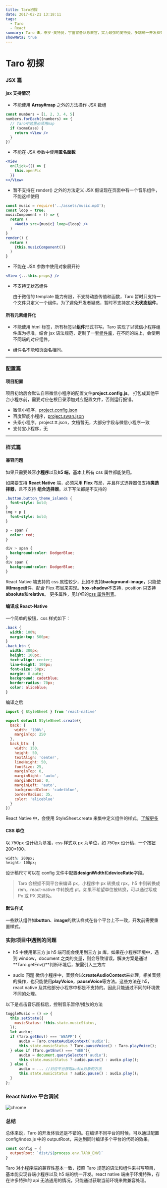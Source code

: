 ```yaml
---
title: Taro初探
date: 2017-02-21 13:18:11
tags:
  - Taro
  - React
summary: Taro 👽，泰罗·奥特曼，宇宙警备队总教官，实力最强的奥特曼。多端统一开发框架。
showMeta: true
---
```


# Taro 初探

### JSX 篇

#### jsx 支持情况

- 不能使用 **Array#map** 之外的方法操作 JSX 数组

```jsx
const numbers = [1, 2, 3, 4, 5]
numbers.forEach((numbers) => {
  // Taro中这里必须用map
  if (someCase) {
    return <View />
  }
})
```

- 不能在 JSX 参数中使用**匿名函数**

```jsx
<View
  onClick={() => {
    this.openPic
  }}
></View>
```

- 暂不支持在 render() 之外的方法定义 JSX
  假设现在页面中有一个音乐组件，不能这样使用

```jsx
const music = require('../assets/music.mp3');
const loop = true;
musicComponent = () => {
  return (
    <Audio src={music} loop={loop} />
  )
}
render() {
  return (
    {this.musicComponent()}
  )
}
```

- 不能在 JSX 参数中使用对象展开符

```jsx
<View {...this.props} />
```

- 不支持无状态组件

  由于微信的 template 能力有限，不支持动态传值和函数，Taro 暂时只支持一个文件只定义一个组件。为了避免开发者疑惑，暂时不支持定义**无状态组件**。

#### 所有元素组件化

- 不能使用 html 标签，所有标签以**组件**形式书写。Taro 实现了以微信小程序组件库为标准，结合 jsx 语法规范，定制了一套[组件库](https://nervjs.github.io/taro/docs/components-desc.html)，在不同的端上，会使用不同端的对应组件。

- 组件名不能和页面名相同。

---

### 配置篇

#### 项目配置

项目初始后会默认自带微信小程序的配置文件**project.config.js**。
打包成其他平台小程序前，需要对应在根目录添加对应配置文件，否则运行报错。

- 微信小程序，[project.config.json](https://developers.weixin.qq.com/miniprogram/dev/devtools/projectconfig.html?search-key=%E9%A1%B9%E7%9B%AE%E9%85%8D%E7%BD%AE)
- 百度智能小程序，[project.swan.json](https://smartprogram.baidu.com/docs/develop/devtools/projectconfig/)
- 头条小程序，project.tt.json，文档暂无，大部分字段与微信小程序一致
- 支付宝小程序，无

---

### 样式篇

#### 兼容问题

如果只需要兼容**小程序**以及**h5 端**，基本上所有 css 属性都能使用。

如果要支持 **React Native** 端，必须采用 **Flex** 布局，并且样式选择器仅支持**类选择器**，且不支持 **组合选择器**。以下写法都是不支持的

```css
.button.button_theme_islands {
  font-style: bold;
}
img + p {
  font-style: bold;
}

p ~ span {
  color: red;
}

div > span {
  background-color: DodgerBlue;
}
div span {
  background-color: DodgerBlue;
}
```

React Native 端支持的 css 属性较少，比如不支持**background-image**，只能使用**Image**组件，配合 Flex 布局来实现。**box-shadow**不支持，position 只支持**absolute**和**relative**。 更多属性，见详细的[css 属性列表](https://reactnative.cn/docs/layout-props/)。

#### 编译成 React-Native

一个简单的按钮，css 样式如下：

```css
.back {
  width: 100%;
  margin-top: 500px;
}
.back_btn {
  width: 300px;
  height: 100px;
  text-align: center;
  line-height: 100px;
  font-size: 50px;
  margin: 0 auto;
  background: cadetblue;
  border-radius: 70px;
  color: aliceblue;
}
```

编译之后

```javascript
import { StyleSheet } from 'react-native'

export default StyleSheet.create({
  back: {
    width: '100%',
    marginTop: 250
  },
  back_btn: {
    width: 150,
    height: 50,
    textAlign: 'center',
    lineHeight: 50,
    fontSize: 25,
    marginTop: 0,
    marginRight: 'auto',
    marginBottom: 0,
    marginLeft: 'auto',
    backgroundColor: 'cadetblue',
    borderRadius: 35,
    color: 'aliceblue'
  }
})
```

React Native 中，会使用 StyleSheet.create 来集中定义组件的样式。[了解更多](https://reactnative.cn/docs/style/)

#### CSS 单位

以 750px 设计稿为基准，css 样式以 px 为单位，如 750px 设计稿，一个按钮 200\*100。

```css
width: 200px;
height: 100px;
```

设计稿尺寸可以在 config 文件中配置**designWidth**和**deviceRatio**字段。

> Taro 会根据不同平台来编译 px，小程序中 px 转换成 rpx，h5 中则转换成 rem，react-native 中转换成 pt。如果不希望单位被转换，可以通过写成 Px 或 PX 来避免。

#### 默认样式

一些默认组件如**button**、**image**的默认样式在各个平台上不一致，开发前需要重置样式。

### 实际项目中遇到的问题

- h5 中使用第三方 js
  h5 端可能会使用到三方 js 库，如果在小程序环境中，遇到 window，document 之类的变量，则会导致错误，解决方案是通过**Taro.getEnv()**判断环境后，按需引入三方库

- audio 问题
  微信小程序中，音频会以**createAudioContext**来处理，相关音频的操作，也只能使用**playVoice**，**pauseVoice**等方法。这些方法在 h5，react native 及其他部分小程序中都是不支持的。因此只能通过不同的环境做不同的处理。

以下是点击音乐图标后，控制音乐暂停/播放的方法

```jsx
toggleMusic = () => {
  this.setState({
    musicStatus: !this.state.musicStatus,
  });
  let audio;
  if (Taro.getEnv() === 'WEAPP') {
      audio = Taro.createAudioContext('audio');
      this.state.musicStatus ? Taro.pauseVoice() : Taro.playVoice();
  } else if (Taro.getEnv() === 'WEB'){
      audio = document.querySelector('audio');
      this.state.musicStatus ? audio.pause() : audio.play();
  } else {
      audio = ... //对应平台获取audio对象的方法
      this.state.musicStatus ? audio.pause() : audio.play();
  }
};
```

### React Native 平台调试

![chrome](https://qiniu.image.cq-wnl.com/content/20190228f9a18bfcb9784471ac1e862b71b6cde7.png)

### 总结

总体来说，Taro 的开发体验还是不错的。在编译不同平台的时候，可以通过配置 config/index.js 中的 outputRoot，来达到同时编译多个平台的代码的效果。

```javascript
const config = {
  outputRoot: `dist/${process.env.TARO_ENV}`
}
```

Taro 对小程序端的兼容性基本一致，按照 Taro 规范的语法和组件来书写项目，基本能实现各端小程序以及 h5 端的统一开发。react native 端由于环境特殊，存在许多特殊的 api 无法通用的情况，只能通过获取当前环境来做兼容处理。
